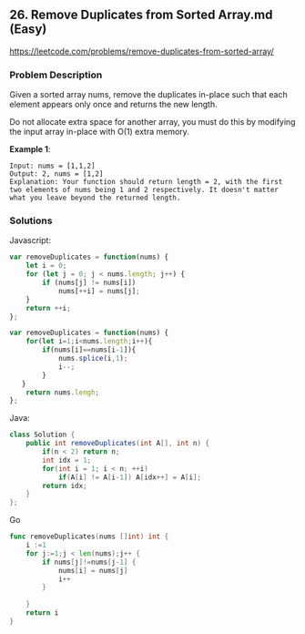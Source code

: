 ## 26. Remove Duplicates from Sorted Array.md (Easy)

https://leetcode.com/problems/remove-duplicates-from-sorted-array/

### Problem Description
Given a sorted array nums, remove the duplicates in-place such that each element appears only once and returns the new length.

Do not allocate extra space for another array, you must do this by modifying the input array in-place with O(1) extra memory.

**Example 1**:
```
Input: nums = [1,1,2]
Output: 2, nums = [1,2]
Explanation: Your function should return length = 2, with the first two elements of nums being 1 and 2 respectively. It doesn't matter what you leave beyond the returned length.

```
### Solutions

Javascript:

```javascript
var removeDuplicates = function(nums) {
    let i = 0;
    for (let j = 0; j < nums.length; j++) {
        if (nums[j] != nums[i]) 
            nums[++i] = nums[j];
    }
    return ++i;
};
```

```javascript
var removeDuplicates = function(nums) {
    for(let i=1;i<nums.length;i++){
        if(nums[i]==nums[i-1]){
            nums.splice(i,1);
            i--;
        }
   }
    return nums.lengh;
};
```


Java:

```java
class Solution {
    public int removeDuplicates(int A[], int n) {
        if(n < 2) return n;
        int idx = 1;
        for(int i = 1; i < n; ++i) 
            if(A[i] != A[i-1]) A[idx++] = A[i];
        return idx;
    }
};
```
Go
```go
func removeDuplicates(nums []int) int {
    i :=1
    for j:=1;j < len(nums);j++ {
        if nums[j]!=nums[j-1] {
            nums[i] = nums[j]
            i++
        } 
        
    }
    return i
}
```
